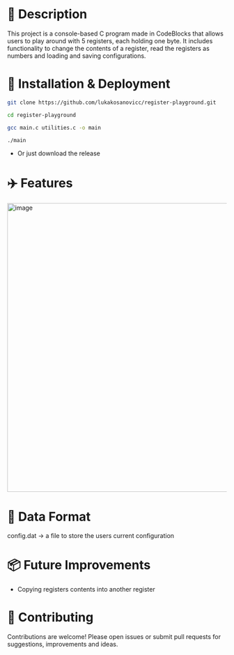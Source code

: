 # 📖 Description<br>
This project is a console-based C program made in CodeBlocks that allows users to play around with 5 registers, each holding one byte. It includes functionality to change the contents of a register, read the registers as numbers and loading and saving configurations.

# 🚀 Installation & Deployment<br>
```bash
git clone https://github.com/lukakosanovicc/register-playground.git
```
```bash
cd register-playground
```
```bash
gcc main.c utilities.c -o main
```
```bash
./main
```
- Or just download the release

# ✈️ Features
<img width="1212" height="663" alt="image" src="https://github.com/user-attachments/assets/2aa7d150-e8b7-457f-a7fd-28a9fdd61f7a" />

# 📝 Data Format<br>
config.dat -> a file to store the users current configuration<br>

# 📦 Future Improvements
- Copying registers contents into another register

# 🤝 Contributing<br>
Contributions are welcome! Please open issues or submit pull requests for suggestions, improvements and ideas.
